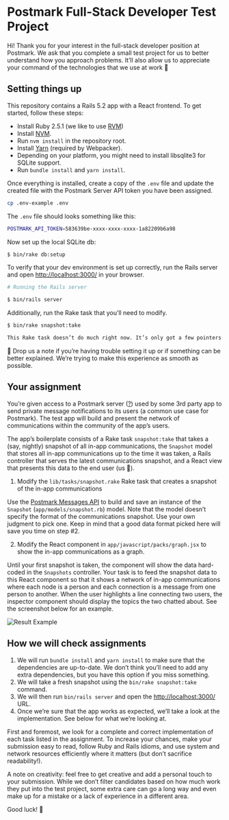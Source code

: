 # Postmark Full-Stack Developer Test Project

Hi! Thank you for your interest in the full-stack developer position at Postmark. We ask that you complete a small test project for us to better understand how you approach problems. It’ll also allow us to appreciate your command of the technologies that we use at work 🙂

## Setting things up

This repository contains a Rails 5.2 app with a React frontend. To get started, follow these steps:

* Install Ruby 2.5.1 (we like to use [RVM](https://rvm.io))
* Install [NVM](https://github.com/creationix/nvm).
* Run `nvm install` in the repository root.
* Install [Yarn](https://yarnpkg.com/en/docs/install) (required by Webpacker).
* Depending on your platform, you might need to install libsqlite3 for SQLite support.
* Run `bundle install` and `yarn install`.

Once everything is installed, create a copy of the `.env` file and update the created file with the Postmark Server API token you have been assigned.

``` bash
cp .env-example .env
```

The `.env` file should looks something like this:

``` bash
POSTMARK_API_TOKEN=583639be-xxxx-xxxx-xxxx-1a82209b6a98
```

Now set up the local SQLite db:

``` bash
$ bin/rake db:setup
```

To verify that your dev environment is set up correctly, run the Rails server and open [http://localhost:3000/](http://localhost:3000/) in your browser.

``` bash
# Running the Rails server

$ bin/rails server
```

Additionally, run the Rake task that you’ll need to modify.

``` bash
$ bin/rake snapshot:take

This Rake task doesn’t do much right now. It’s only got a few pointers to get you started!
```

👋 Drop us a note if you’re having trouble setting it up or if something can be better explained. We’re trying to make this experience as smooth as possible.

## Your assignment

You’re given access to a Postmark server ([?](https://postmarkapp.com/support/article/1105-an-introduction-to-postmark-servers)) used by some 3rd party app to send private message notifications to its users (a common use case for Postmark). The test app will build and present the network of communications within the community of the app’s users.

The app’s boilerplate consists of a Rake task `snapshot:take` that takes a (say, nightly) snapshot of all in-app communications, the `Snapshot` model that stores all in-app communications up to the time it was taken, a Rails controller that serves the latest communications snapshot, and a React view that presents this data to the end user (us 🙂).

1. Modify the `lib/tasks/snapshot.rake` Rake task that creates a snapshot of the in-app communications

Use the [Postmark Messages API](https://github.com/wildbit/postmark-gem/wiki/The-Messages-API-support) to build and save an instance of the `Snapshot` (`app/models/snapshot.rb`) model. Note that the model doesn’t specify the format of the communications snapshot. Use your own judgment to pick one. Keep in mind that a good data format picked here will save you time on step #2.

2. Modify the React component in `app/javascript/packs/graph.jsx` to show the in-app communications as a graph.

Until your first snapshot is taken, the component will show the data hard-coded in the `Snapshots` controller. Your task is to feed the snapshot data to this React component so that it shows a network of in-app communications where each node is a person and each connection is a message from one person to another. When the user highlights a line connecting two users, the inspector component should display the topics the two chatted about. See the screenshot below for an example.

![Result Example](https://github.com/wildbit/pm-fullstack-test-project/raw/master/screenshot.png)

## How we will check assignments

1. We will run `bundle install` and `yarn install` to make sure that the dependencies are up-to-date. We don’t think you’ll need to add any extra dependencies, but you have this option if you miss something.
2. We will take a fresh snapshot using the `bin/rake snapshot:take` command.
3. We will then run `bin/rails server` and open the [http://localhost:3000/](http://localhost:3000/) URL.
4. Once we’re sure that the app works as expected, we’ll take a look at the implementation. See below for what we’re looking at.

First and foremost, we look for a complete and correct implementation of each task listed in the assignment. To increase your chances, make your submission easy to read, follow Ruby and Rails idioms, and use system and network resources efficiently where it matters (but don’t sacrifice readability!).

A note on creativity: feel free to get creative and add a personal touch to your submission. While we don’t filter candidates based on how much work they put into the test project, some extra care can go a long way and even make up for a mistake or a lack of experience in a different area.

Good luck! 🖖
